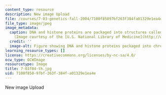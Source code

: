 ```yaml
---
content_type: resource
description: New image Upload
file: /courses/7-03-genetics-fall-2004/7100f85097bf263f384fa01329e1ea4e_7-03f04-th.jpg
file_type: image/jpeg
image_metadata:
  caption: DNA and histone proteins are packaged into structures called chromosomes.
    (Image courtesy of the [U.S. National Library of Medicine](http://www.nlm.nih.gov/).)
  credit: ''
  image-alt: Figure showing DNA and histone proteins packaged into chromosomes.
learning_resource_types: []
license: https://creativecommons.org/licenses/by-nc-sa/4.0/
ocw_type: OCWImage
resourcetype: Image
title: 7-03f04-th.jpg
uid: 7100f850-97bf-263f-384f-a01329e1ea4e
---
```

New image Upload